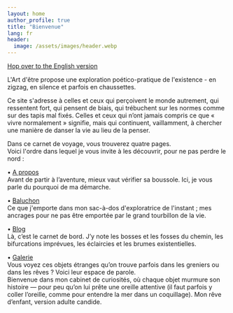 ```yaml
---
layout: home
author_profile: true
title: "Bienvenue"
lang: fr
header:
  image: /assets/images/header.webp
---
```


[Hop over to the English version](/en/index)

L'Art d'être propose une exploration poético-pratique de l'existence - en zigzag, en silence et parfois en chaussettes.

Ce site s'adresse à celles et ceux qui perçoivent le monde autrement, qui ressentent fort, qui pensent de biais, qui trébuchent sur les normes comme sur des tapis mal fixés. Celles et ceux qui n’ont jamais compris ce que « vivre normalement » signifie, mais qui continuent, vaillamment, à chercher une manière de danser la vie au lieu de la penser.

Dans ce carnet de voyage, vous trouverez quatre pages. <br />
Voici l'ordre dans lequel je vous invite à les découvrir, pour ne pas perdre le nord : 

• [A propos](/fr/about) <br /> 
Avant de partir à l’aventure, mieux vaut vérifier sa boussole. Ici, je vous parle du pourquoi de ma démarche.

• [Baluchon](/fr/baluchon) <br />
Ce que j'emporte dans mon sac-à-dos d'exploratrice de l'instant ; mes ancrages pour ne pas être emportée par le grand tourbillon de la vie. 

• [Blog](/tags/français/) <br />
Là, c’est le carnet de bord. J’y note les bosses et les fosses du chemin, les bifurcations imprévues, les éclaircies et les brumes existentielles. 

• [Galerie](/fr/galerie) <br />
Vous voyez ces objets étranges qu’on trouve parfois dans les greniers ou dans les rêves ? Voici leur espace de parole. <br /> Bienvenue dans mon cabinet de curiosités, où chaque objet murmure son histoire — pour peu qu’on lui prête une oreille attentive (il faut parfois y coller l’oreille, comme pour entendre la mer dans un coquillage). Mon rêve d’enfant, version adulte candide.
